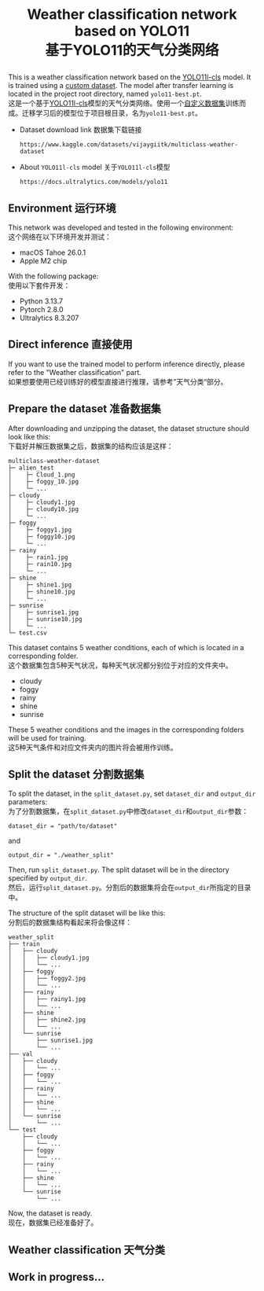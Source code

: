 # <p align="center">Weather classification network based on YOLO11<br>基于YOLO11的天气分类网络</p>

This is a weather classification network based on the [YOLO11l-cls](https://docs.ultralytics.com/models/yolo11) model. It is trained using a [custom dataset](https://www.kaggle.com/datasets/vijaygiitk/multiclass-weather-dataset). The model after transfer learning is located in the project root directory, named `yolo11-best.pt`.
<br>
这是一个基于[YOLO11l-cls](https://docs.ultralytics.com/models/yolo11)模型的天气分类网络。使用一个[自定义数据集](https://www.kaggle.com/datasets/vijaygiitk/multiclass-weather-dataset)训练而成。迁移学习后的模型位于项目根目录，名为`yolo11-best.pt`。

- Dataset download link 数据集下载链接

    ```
    https://www.kaggle.com/datasets/vijaygiitk/multiclass-weather-dataset
    ```
- About `YOLO11l-cls` model 关于`YOLO11l-cls`模型

    ```
    https://docs.ultralytics.com/models/yolo11
    ```

## Environment 运行环境

This network was developed and tested in the following environment:
<br>
这个网络在以下环境开发并测试：

- macOS Tahoe 26.0.1
- Apple M2 chip

With the following package:
<br>
使用以下套件开发：

- Python 3.13.7
- Pytorch 2.8.0
- Ultralytics 8.3.207

## Direct inference 直接使用

If you want to use the trained model to perform inference directly, please refer to the "Weather classification" part.
<br>
如果想要使用已经训练好的模型直接进行推理，请参考”天气分类“部分。


## Prepare the dataset 准备数据集

After downloading and unzipping the dataset, the dataset structure should look like this:
<br>
下载好并解压数据集之后，数据集的结构应该是这样：

```
multiclass-weather-dataset
├─ alien_test
│    ├─ Cloud_1.png
│    ├─ foggy_10.jpg
│    └─ ...
├─ cloudy
│    ├─ cloudy1.jpg
│    ├─ cloudy10.jpg
│    └─ ...
├─ foggy
│    ├─ foggy1.jpg
│    ├─ foggy10.jpg
│    └─ ...
├─ rainy
│    ├─ rain1.jpg
│    ├─ rain10.jpg
│    └─ ...
├─ shine
│    ├─ shine1.jpg
│    ├─ shine10.jpg
│    └─ ...
├─ sunrise
│    ├─ sunrise1.jpg
│    ├─ sunrise10.jpg
│    └─ ...
└─ test.csv
```

This dataset contains 5 weather conditions, each of which is located in a corresponding folder.
<br>
这个数据集包含5种天气状况，每种天气状况都分别位于对应的文件夹中。

- cloudy
- foggy
- rainy
- shine
- sunrise

These 5 weather conditions and the images in the corresponding folders will be used for training.
<br>
这5种天气条件和对应文件夹内的图片将会被用作训练。

## Split the dataset 分割数据集

To split the dataset, in the `split_dataset.py`, set  `dataset_dir` and `output_dir` parameters:
<br>
为了分割数据集，在`split_dataset.py`中修改`dataset_dir`和`output_dir`参数：

```
dataset_dir = "path/to/dataset"
```

and

```
output_dir = "./weather_split"
```

Then, run `split_dataset.py`. The split dataset will be in the directory specified by `output_dir`.
<br>
然后，运行`split_dataset.py`。分割后的数据集将会在`output_dir`所指定的目录中。

The structure of the split dataset will be like this:
<br>
分割后的数据集结构看起来将会像这样：

```
weather_split
├── train
│   ├── cloudy
│   │   ├── cloudy1.jpg
│   │   └── ...
│   ├── foggy
│   │   ├── foggy2.jpg
│   │   └── ...
│   ├── rainy
│   │   ├── rainy1.jpg
│   │   └── ...
│   ├── shine
│   │   ├── shine2.jpg
│   │   └── ...
│   └── sunrise
│       ├── sunrise1.jpg
│       └── ...
├── val
│   ├── cloudy
│   │   └── ...
│   ├── foggy
│   │   └── ...
│   ├── rainy
│   │   └── ...
│   ├── shine
│   │   └── ...
│   └── sunrise
│       └── ...
└── test
    ├── cloudy
    │   └── ...
    ├── foggy
    │   └── ...
    ├── rainy
    │   └── ...
    ├── shine
    │   └── ...
    └── sunrise
        └── ...
```

Now, the dataset is ready.
<br>
现在，数据集已经准备好了。

## Weather classification 天气分类

## Work in progress...
